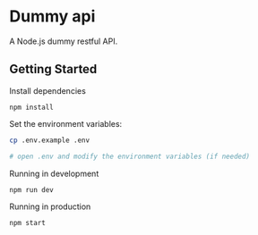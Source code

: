 # Dummy api

A Node.js dummy restful API.

## Getting Started

Install dependencies

```
npm install
```

Set the environment variables:

```bash
cp .env.example .env

# open .env and modify the environment variables (if needed)
```

Running in development

```
npm run dev
```

Running in production

```
npm start
```
